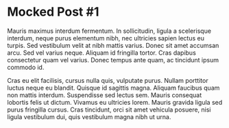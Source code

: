 Mocked Post #1
============================

Mauris maximus interdum fermentum. In sollicitudin, ligula a scelerisque interdum, neque purus elementum nibh, nec ultricies sapien lectus eu turpis. Sed vestibulum velit at nibh mattis varius. Donec sit amet accumsan arcu. Sed vel varius neque. Aliquam id fringilla tortor. Cras dapibus consectetur quam vel varius. Donec tempus ante quam, ac tincidunt ipsum commodo id.

Cras eu elit facilisis, cursus nulla quis, vulputate purus. Nullam porttitor luctus neque eu blandit. Quisque id sagittis magna. Aliquam faucibus quam non mattis interdum. Suspendisse sed lectus sem. Mauris consequat lobortis felis ut dictum. Vivamus eu ultricies lorem. Mauris gravida ligula sed purus fringilla cursus. Cras tincidunt, orci sit amet vehicula posuere, nisi ligula vestibulum dui, quis vestibulum magna nibh ut urna.
